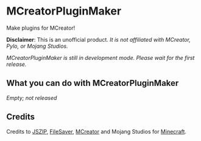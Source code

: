 # MCreatorPluginMaker
Make plugins for MCreator!

**Disclaimer**: This is an unofficial product. *It is not affiliated with MCreator, Pylo, or Mojang Studios.*

*MCreatorPluginMaker is still in development mode. Please wait for the first release.*

## What you can do with MCreatorPluginMaker
*Empty; not released*

## Credits
Credits to [JSZIP](https://stuk.github.io/jszip), [FileSaver](https://github.com/eligrey/FileSaver.js), [MCreator](https://mcreator.net/about) and Mojang Studios for [Minecraft](https://minecraft.net/).